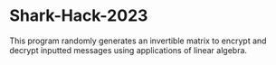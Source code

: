 # Shark-Hack-2023
This program randomly generates an invertible matrix to encrypt and decrypt inputted messages using applications of linear algebra. 
